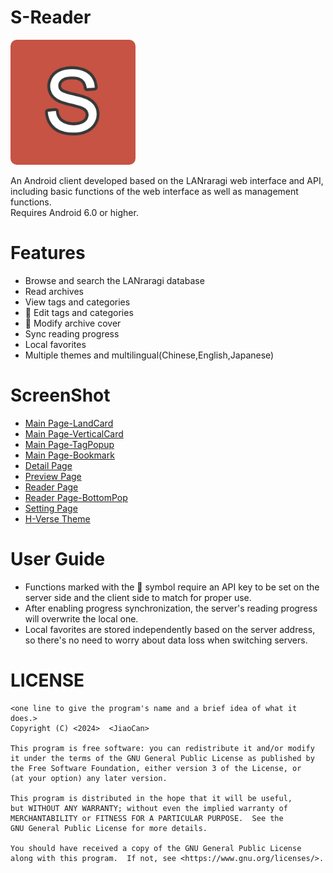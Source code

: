 # S-Reader
<img src="screenShot/icon_app.png" alt = "icon" style="border-radius: 10px; width: 200px; height: 200px;">

An Android client developed based on the LANraragi web interface and API, including basic functions of the web interface as well as management functions.   
Requires Android 6.0 or higher.


# Features
- Browse and search the LANraragi database
- Read archives
- View tags and categories
- 🔑 Edit tags and categories
- 🔑 Modify archive cover
- Sync reading progress
- Local favorites
- Multiple themes and multilingual(Chinese,English,Japanese)


# ScreenShot
- [Main Page-LandCard](screenShot/phone/mainPageLandCard.jpg?raw=true)
- [Main Page-VerticalCard](screenShot/phone/mainPageVerticalCard.jpg?raw=true)
- [Main Page-TagPopup](screenShot/phone/mainPageTagPopup.jpg?raw=true)
- [Main Page-Bookmark](screenShot/phone/mainPagBookmark.jpg?raw=true)
- [Detail Page](screenShot/phone/detailPage.jpg?raw=true)
- [Preview Page](screenShot/phone/previewPage.jpg?raw=true)
- [Reader Page](screenShot/phone/readerPage.jpg?raw=true)
- [Reader Page-BottomPop](screenShot/phone/readerPageBottomPop.jpg?raw=true)
- [Setting Page](screenShot/phone/settingPage.jpg?raw=true)
- [H-Verse Theme](screenShot/phone/h-verseTheme.jpg?raw=true)


# User Guide
- Functions marked with the 🔑 symbol require an API key to be set on the server side and the client side to match for proper use.
- After enabling progress synchronization, the server's reading progress will overwrite the local one.
- Local favorites are stored independently based on the server address, so there's no need to worry about data loss when switching servers.


# LICENSE
~~~
<one line to give the program's name and a brief idea of what it does.>
Copyright (C) <2024>  <JiaoCan>

This program is free software: you can redistribute it and/or modify
it under the terms of the GNU General Public License as published by
the Free Software Foundation, either version 3 of the License, or
(at your option) any later version.

This program is distributed in the hope that it will be useful,
but WITHOUT ANY WARRANTY; without even the implied warranty of
MERCHANTABILITY or FITNESS FOR A PARTICULAR PURPOSE.  See the
GNU General Public License for more details.

You should have received a copy of the GNU General Public License
along with this program.  If not, see <https://www.gnu.org/licenses/>.
~~~
